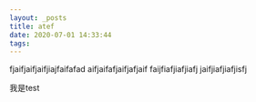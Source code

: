 ```yaml
---
layout: _posts
title: atef
date: 2020-07-01 14:33:44
tags:
---
```

fjaifjaifjaifjiajfaifafad
aifjaifafjaifjafjaif
faijfiafjiafjiafj
jaifjiafjiafjisfj
<!-- more -->
我是test